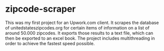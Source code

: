 # zipcode-scraper
This was my first project for an Upwork.com client. It scrapes the database of unitedstateszipcodes.org for certain items of information on a list of around 50.000 zipcodes. It exports those results to a text file, which can then be exported to an excel book. The project includes multithreading in order to achieve the fastest speed possible. 

